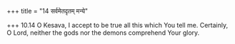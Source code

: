 +++
title = "14 सर्वमेतदृतम् मन्ये"

+++
10.14 O Kesava, I accept to be true all this which You tell me.
Certainly, O Lord, neither the gods nor the demons comprehend Your
glory.

